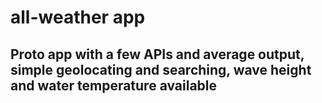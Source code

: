# all-weather app
## Proto app with a few APIs and average output, simple geolocating and searching, wave height and water temperature available